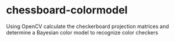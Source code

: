 # chessboard-colormodel
Using OpenCV calculate the checkerboard projection matrices and determine a Bayesian color model to recognize color checkers
